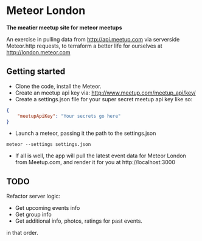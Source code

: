 Meteor London
=============

**The meatier meetup site for meteor meetups**

An exercise in pulling data from http://api.meetup.com via serverside Meteor.http requests, to terraform a better life for ourselves at http://london.meteor.com

Getting started
---------------

- Clone the code, install the Meteor.
- Create an meetup api key via: http://www.meetup.com/meetup_api/key/
- Create a settings.json file for your super secret meetup api key like so:
```json
{
    "meetupApiKey": "Your secrets go here"
}
```

- Launch a meteor, passing it the path to the settings.json
```shell
meteor --settings settings.json
```

- If all is well, the app will pull the latest event data for Meteor London from Meetup.com, and render it for you at http://localhost:3000

TODO
----
Refactor server logic:
- Get upcoming events info
- Get group info
- Get additional info, photos, ratings for past events.

in that order.
